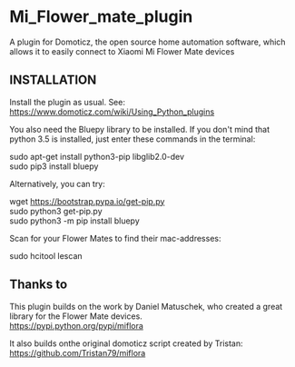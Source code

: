 # Mi_Flower_mate_plugin
A plugin for Domoticz, the open source home automation software, which allows it to easily connect to Xiaomi Mi Flower Mate devices

## INSTALLATION

Install the plugin as usual. See: https://www.domoticz.com/wiki/Using_Python_plugins

You also need the Bluepy library to be installed. If you don't mind that python 3.5 is installed, just enter these commands in the terminal:

  sudo apt-get install python3-pip libglib2.0-dev<br/>
  sudo pip3 install bluepy<br/>

Alternatively, you can try:

wget https://bootstrap.pypa.io/get-pip.py<br/>
sudo python3 get-pip.py<br/>
sudo python3 -m pip install bluepy<br/>

Scan for your Flower Mates to find their mac-addresses:

  sudo hcitool lescan


## Thanks to

This plugin builds on the work by Daniel Matuschek, who created a great library for the Flower Mate devices.<br/>
https://pypi.python.org/pypi/miflora

It also builds onthe original domoticz script created by Tristan:<br/>
https://github.com/Tristan79/miflora
